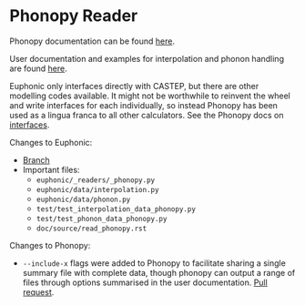 # Phonopy Reader

Phonopy documentation can be found [here](https://phonopy.github.io/phonopy/index.html).

User documentation and examples for interpolation and phonon handling are found 
[here](https://euphonic.readthedocs.io/en/latest/read_phonopy.html).

Euphonic only interfaces directly with CASTEP, but there are other modelling codes
available. It might not be worthwhile to reinvent the wheel and write interfaces for
each individually, so instead Phonopy has been used as a lingua franca to all
other calculators. See the Phonopy docs on 
[interfaces](https://phonopy.github.io/phonopy/interfaces.html#calculator-interfaces).

Changes to Euphonic:
- [Branch](https://github.com/pace-neutrons/Euphonic/tree/8_phonopy_interface_cp)
- Important files:
    - `euphonic/_readers/_phonopy.py`
    - `euphonic/data/interpolation.py`
    - `euphonic/data/phonon.py`
    - `test/test_interpolation_data_phonopy.py`
    - `test/test_phonon_data_phonopy.py`
    - `doc/source/read_phonopy.rst`

Changes to Phonopy:
- `--include-x` flags were added to Phonopy to facilitate sharing a single 
    summary file with complete data, though phonopy can output a range of files
    through options summarised in the user documentation. [Pull request](https://github.com/phonopy/phonopy/pull/108).
